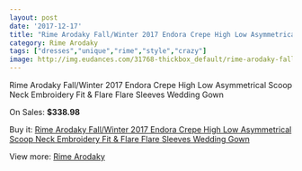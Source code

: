```yaml
---
layout: post
date: '2017-12-17'
title: "Rime Arodaky Fall/Winter 2017 Endora Crepe High Low Asymmetrical Scoop Neck Embroidery Fit & Flare Flare Sleeves Wedding Gown"
category: Rime Arodaky
tags: ["dresses","unique","rime","style","crazy"]
image: http://img.eudances.com/31768-thickbox_default/rime-arodaky-fall-winter-2017-endora-crepe-high-low-asymmetrical-scoop-neck-embroidery-fit-flare-flare-sleeves-wedding-gown.jpg
---
```

Rime Arodaky Fall/Winter 2017 Endora Crepe High Low Asymmetrical Scoop Neck Embroidery Fit & Flare Flare Sleeves Wedding Gown

On Sales: **$338.98**
<a href="https://www.eudances.com/en/rime-arodaky/9932-rime-arodaky-fall-winter-2017-endora-crepe-high-low-asymmetrical-scoop-neck-embroidery-fit-flare-flare-sleeves-wedding-gown.html"><amp-img layout="responsive" width="600" height="600" src="//img.eudances.com/31768-thickbox_default/rime-arodaky-fall-winter-2017-endora-crepe-high-low-asymmetrical-scoop-neck-embroidery-fit-flare-flare-sleeves-wedding-gown.jpg" alt="Rime Arodaky Fall/Winter 2017 Endora Crepe High Low Asymmetrical Scoop Neck Embroidery Fit & Flare Flare Sleeves Wedding Gown 0" /></a>
<a href="https://www.eudances.com/en/rime-arodaky/9932-rime-arodaky-fall-winter-2017-endora-crepe-high-low-asymmetrical-scoop-neck-embroidery-fit-flare-flare-sleeves-wedding-gown.html"><amp-img layout="responsive" width="600" height="600" src="//img.eudances.com/31773-thickbox_default/rime-arodaky-fall-winter-2017-endora-crepe-high-low-asymmetrical-scoop-neck-embroidery-fit-flare-flare-sleeves-wedding-gown.jpg" alt="Rime Arodaky Fall/Winter 2017 Endora Crepe High Low Asymmetrical Scoop Neck Embroidery Fit & Flare Flare Sleeves Wedding Gown 1" /></a>
<a href="https://www.eudances.com/en/rime-arodaky/9932-rime-arodaky-fall-winter-2017-endora-crepe-high-low-asymmetrical-scoop-neck-embroidery-fit-flare-flare-sleeves-wedding-gown.html"><amp-img layout="responsive" width="600" height="600" src="//img.eudances.com/31772-thickbox_default/rime-arodaky-fall-winter-2017-endora-crepe-high-low-asymmetrical-scoop-neck-embroidery-fit-flare-flare-sleeves-wedding-gown.jpg" alt="Rime Arodaky Fall/Winter 2017 Endora Crepe High Low Asymmetrical Scoop Neck Embroidery Fit & Flare Flare Sleeves Wedding Gown 2" /></a>
<a href="https://www.eudances.com/en/rime-arodaky/9932-rime-arodaky-fall-winter-2017-endora-crepe-high-low-asymmetrical-scoop-neck-embroidery-fit-flare-flare-sleeves-wedding-gown.html"><amp-img layout="responsive" width="600" height="600" src="//img.eudances.com/31771-thickbox_default/rime-arodaky-fall-winter-2017-endora-crepe-high-low-asymmetrical-scoop-neck-embroidery-fit-flare-flare-sleeves-wedding-gown.jpg" alt="Rime Arodaky Fall/Winter 2017 Endora Crepe High Low Asymmetrical Scoop Neck Embroidery Fit & Flare Flare Sleeves Wedding Gown 3" /></a>
<a href="https://www.eudances.com/en/rime-arodaky/9932-rime-arodaky-fall-winter-2017-endora-crepe-high-low-asymmetrical-scoop-neck-embroidery-fit-flare-flare-sleeves-wedding-gown.html"><amp-img layout="responsive" width="600" height="600" src="//img.eudances.com/31770-thickbox_default/rime-arodaky-fall-winter-2017-endora-crepe-high-low-asymmetrical-scoop-neck-embroidery-fit-flare-flare-sleeves-wedding-gown.jpg" alt="Rime Arodaky Fall/Winter 2017 Endora Crepe High Low Asymmetrical Scoop Neck Embroidery Fit & Flare Flare Sleeves Wedding Gown 4" /></a>
<a href="https://www.eudances.com/en/rime-arodaky/9932-rime-arodaky-fall-winter-2017-endora-crepe-high-low-asymmetrical-scoop-neck-embroidery-fit-flare-flare-sleeves-wedding-gown.html"><amp-img layout="responsive" width="600" height="600" src="//img.eudances.com/31769-thickbox_default/rime-arodaky-fall-winter-2017-endora-crepe-high-low-asymmetrical-scoop-neck-embroidery-fit-flare-flare-sleeves-wedding-gown.jpg" alt="Rime Arodaky Fall/Winter 2017 Endora Crepe High Low Asymmetrical Scoop Neck Embroidery Fit & Flare Flare Sleeves Wedding Gown 5" /></a>

Buy it: [Rime Arodaky Fall/Winter 2017 Endora Crepe High Low Asymmetrical Scoop Neck Embroidery Fit & Flare Flare Sleeves Wedding Gown](https://www.eudances.com/en/rime-arodaky/9932-rime-arodaky-fall-winter-2017-endora-crepe-high-low-asymmetrical-scoop-neck-embroidery-fit-flare-flare-sleeves-wedding-gown.html "Rime Arodaky Fall/Winter 2017 Endora Crepe High Low Asymmetrical Scoop Neck Embroidery Fit & Flare Flare Sleeves Wedding Gown")

View more: [Rime Arodaky](https://www.eudances.com/en/156-rime-arodaky "Rime Arodaky")